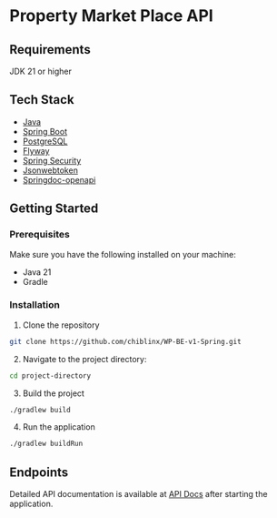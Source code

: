 # Property Market Place API

## Requirements

JDK 21 or higher

## Tech Stack

* [Java](https://docs.oracle.com/en/java/javase/21/)
* [Spring Boot](https://spring.io/)
* [PostgreSQL](https://www.postgresql.org/)
* [Flyway](https://flywaydb.org/)
* [Spring Security](https://docs.spring.io/spring-security/reference/index.html)
* [Jsonwebtoken](https://github.com/jwtk/jjwt)
* [Springdoc-openapi](https://springdoc.org/v2/)

## Getting Started

### Prerequisites

Make sure you have the following installed on your machine:
- Java 21
- Gradle

### Installation

1. Clone the repository
```bash
git clone https://github.com/chiblinx/WP-BE-v1-Spring.git
```
2. Navigate to the project directory:
```bash
cd project-directory
```
3. Build the project
```bash
./gradlew build
```
4. Run the application
```bash
./gradlew buildRun
```

## Endpoints
Detailed API documentation is available at [API Docs](http://localhost:4000/api/swagger-ui/index.html) after starting the application.